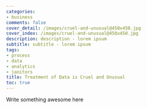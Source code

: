 ```yaml
---
categories:
- business
comments: false
cover_detail: /images/cruel-and-unusual@450x450.jpg
cover_index: /images/cruel-and-unusual@450x450.jpg
description: description - lorem ipsum
subtitle: subtitle - lorem ipsum
tags:
- process
- data
- analytics
- janitors
title: Treatment of Data is Cruel and Unusual
toc: true
---
```


Write something awesome here